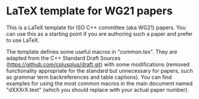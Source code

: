 # LaTeX template for WG21 papers

This is a LaTeX template for ISO C++ committee (aka WG21) papers. You can use this as a starting point if you are authoring such a paper and prefer to use LaTeX.

The template defines some useful macros in "common.tex". They are adapted from the C++ Standard Draft Sources (https://github.com/cplusplus/draft.git) with some modifications (removed functionality appropriate for the standard but unnecessary for papers, such as grammar term backreferences and table captions). You can find examples for using the most common macros in the main document named "dXXXrX.text" (which you should replace with your actual paper number).

